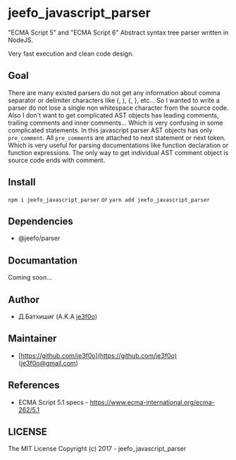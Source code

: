 # jeefo_javascript_parser

"ECMA Script 5" and "ECMA Script 6" Abstract syntax tree parser written in
NodeJS.

Very fast execution and clean code design.

## Goal

There are many existed parsers do not get any information about comma separator
or delimiter characters like (, ), {, }, etc...
So I wanted to write a parser do not lose a single non whitespace character from
the source code. Also I don't want to get complicated AST objects has leading
comments, trailing comments and inner comments... Which is very confusing in
some complicated statements. In this javascript parser AST objects has only
`pre_comment`. All `pre_comment`s are attached to next statement or next
token. Which is very useful for parsing documentations like function declaration
or function expressions. The only way to get individual AST comment object is
source code ends with comment.

## Install

`npm i jeefo_javascript_parser` or `yarn add jeefo_javascript_parser`

## Dependencies

- @jeefo/parser

## Documantation

Coming soon...

## Author

- Д.Батхишиг (A.K.A [je3f0o](https://github.com/je3f0o))

## Maintainer

- [https://github.com/je3f0o](https://github.com/je3f0o) (je3f0o@gmail.com)

## References

- ECMA Script 5.1 specs - <https://www.ecma-international.org/ecma-262/5.1>

## LICENSE
The MIT License
Copyright (c) 2017 - jeefo_javascript_parser
